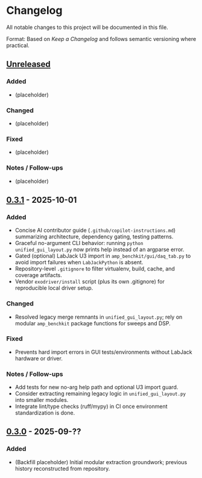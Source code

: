 # Changelog

All notable changes to this project will be documented in this file.

Format: Based on *Keep a Changelog* and follows semantic versioning where practical.

## [Unreleased]
### Added
- (placeholder)

### Changed
- (placeholder)

### Fixed
- (placeholder)

### Notes / Follow-ups
- (placeholder)

## [0.3.1] - 2025-10-01
### Added
- Concise AI contributor guide (`.github/copilot-instructions.md`) summarizing architecture, dependency gating, testing patterns.
- Graceful no-argument CLI behavior: running `python unified_gui_layout.py` now prints help instead of an argparse error.
- Gated (optional) LabJack U3 import in `amp_benchkit/gui/daq_tab.py` to avoid import failures when `LabJackPython` is absent.
- Repository-level `.gitignore` to filter virtualenv, build, cache, and coverage artifacts.
- Vendor `exodriver/install` script (plus its own .gitignore) for reproducible local driver setup.

### Changed
- Resolved legacy merge remnants in `unified_gui_layout.py`; rely on modular `amp_benchkit` package functions for sweeps and DSP.

### Fixed
- Prevents hard import errors in GUI tests/environments without LabJack hardware or driver.

### Notes / Follow-ups
- Add tests for new no-arg help path and optional U3 import guard.
- Consider extracting remaining legacy logic in `unified_gui_layout.py` into smaller modules.
- Integrate lint/type checks (ruff/mypy) in CI once environment standardization is done.

## [0.3.0] - 2025-09-??
### Added
- (Backfill placeholder) Initial modular extraction groundwork; previous history reconstructed from repository.

[Unreleased]: https://github.com/bwedderburn/amp-benchkit/compare/0.3.1...HEAD
[0.3.1]: https://github.com/bwedderburn/amp-benchkit/compare/0.3.0...0.3.1
[0.3.0]: https://github.com/bwedderburn/amp-benchkit/releases/tag/0.3.0
